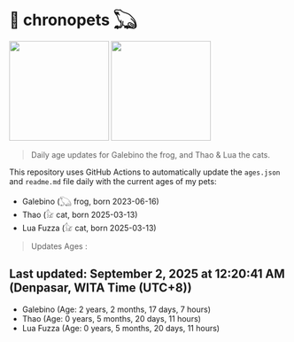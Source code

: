 # 🐾 chronopets 𓆏
<img src="https://github.com/user-attachments/assets/802b3632-7c4b-4232-a3a0-8b1d8fa6f04d" widht=180 height=180 >
<img src="https://github.com/user-attachments/assets/16687005-7ebb-4607-be57-0c8e528fed06" widht=180 height=180 >

> Daily age updates for Galebino the frog, and Thao & Lua the cats.

This repository uses GitHub Actions to automatically update the `ages.json` and `readme.md` file daily with the current ages of my pets: <br>
- Galebino (𓆏 frog, born 2023-06-16)
- Thao (𓃠 cat, born 2025-03-13)
- Lua Fuzza (𓃠 cat, born 2025-03-13)

> Updates Ages :

## Last updated: September 2, 2025 at 12:20:41 AM (Denpasar, WITA Time (UTC+8))

- Galebino (Age: 2 years, 2 months, 17 days, 7 hours)
- Thao (Age: 0 years, 5 months, 20 days, 11 hours)
- Lua Fuzza (Age: 0 years, 5 months, 20 days, 11 hours)

